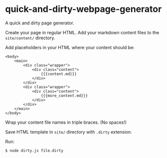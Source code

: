 # quick-and-dirty-webpage-generator
A quick and dirty page generator. 

Create your page in regular HTML. Add your markdown content files to the `site/content/` directory.

Add placeholders in your HTML where your content should be:

~~~
<body>
    <main>
        <div class="wrapper">
            <div class="content">
                {{{content.md}}}
            </div>
        </div>
        <div class="wrapper">
            <div class="content">
                {{{more_content.md}}}
            </div>
        </div>
    </main>
</body>
~~~

Wrap your content file names in triple braces. (No spaces!)

Save HTML template in `site/` directory with `.dirty` extension.

Run:

~~~
$ node dirty.js file.dirty
~~~
